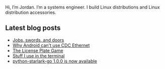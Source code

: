 Hi, I’m Jordan. I’m a systems engineer. I build Linux distributions and Linux distribution accessories.

## Latest blog posts

<!-- BLOG-POST-LIST:START -->
- [Jobs, swords, and doors](https://jordemort.dev/blog/jobs-swords-and-doors/)
- [Why Android can&#39;t use CDC Ethernet](https://jordemort.dev/blog/why-android-cant-use-cdc-ethernet/)
- [The License Plate Game](https://jordemort.dev/blog/the-license-plate-game/)
- [Stuff I use in the terminal](https://jordemort.dev/blog/stuff-i-use-in-the-terminal/)
- [python-starlark-go 1.0.0 is now available](https://jordemort.dev/blog/python-starlark-go-1.0.0/)
<!-- BLOG-POST-LIST:END -->
